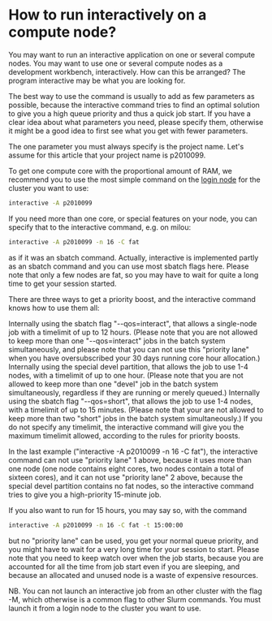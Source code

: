 # How to run interactively on a compute node?

You may want to run an interactive application on one or several compute nodes.
You may want to use one or several compute nodes as a development workbench, interactively. How can this be arranged?
The program interactive may be what you are looking for.

The best way to use the command is usually to add as few parameters as possible, because the interactive command tries to find an optimal solution to give you a high queue priority and thus a quick job start. If you have a clear idea about what parameters you need, please specify them, otherwise it might be a good idea to first see what you get with fewer parameters.

The one parameter you must always specify is the project name. Let's assume for this article that your project name is p2010099.

To get one compute core with the proportional amount of RAM, we recommend you to use the most simple command on the [login node](../cluster_guides/login_node.md) for the cluster you want to use:

```bash
interactive -A p2010099
```

If you need more than one core, or special features on your node, you can specify that to the interactive command, e.g. on milou:

```bash
interactive -A p2010099 -n 16 -C fat
```

as if it was an sbatch command. Actually, interactive is implemented partly as an sbatch command and you can use most sbatch flags here. Please note that only a few nodes are fat, so you may have to wait for quite a long time to get your session started.

There are three ways to get a priority boost, and the interactive command knows how to use them all:

Internally using the sbatch flag "--qos=interact", that allows a single-node job with a timelimit of up to 12 hours. (Please note that you are not allowed to keep more than one "--qos=interact" jobs in the batch system simultaneously, and please note that you can not use this "priority lane" when you have oversubscribed your 30 days running core hour allocation.)
Internally using the special devel partition, that allows the job to use 1-4 nodes, with a timelimit of up to one hour. (Please note that you are not allowed to keep more than one "devel" job in the batch system simultaneously, regardless if they are running or merely queued.)
Internally using the sbatch flag "--qos=short", that allows the job to use 1-4 nodes, with a timelimit of up to 15 minutes. (Please note that your are not allowed to keep more than two "short" jobs in the batch system simultaneously.)
If you do not specify any timelimit, the interactive command will give you the maximum timelimit allowed, according to the rules for priority boosts.

In the last example ("interactive -A p2010099 -n 16 -C fat"), the interactive command can not use "priority lane" 1 above, because it uses more than one node (one node contains eight cores, two nodes contain a total of sixteen cores), and it can not use "priority lane" 2 above, because the special devel partition contains no fat nodes, so the interactive command tries to give you a high-priority 15-minute job.

If you also want to run for 15 hours, you may say so, with the command

```bash
interactive -A p2010099 -n 16 -C fat -t 15:00:00
```

but no "priority lane" can be used, you get your normal queue priority, and you might have to wait for a very long time for your session to start. Please note that you need to keep watch over when the job starts, because you are accounted for all the time from job start even if you are sleeping, and because an allocated and unused node is a waste of expensive resources.

NB. You can not launch an interactive job from an other cluster with the flag -M, which otherwise is a common flag to other Slurm commands. You must launch it from a login node to the cluster you want to use.
